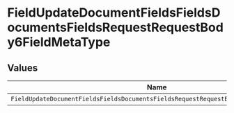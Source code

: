 # FieldUpdateDocumentFieldsFieldsDocumentsFieldsRequestRequestBody6FieldMetaType


## Values

| Name                                                                                 | Value                                                                                |
| ------------------------------------------------------------------------------------ | ------------------------------------------------------------------------------------ |
| `FieldUpdateDocumentFieldsFieldsDocumentsFieldsRequestRequestBody6FieldMetaTypeDate` | date                                                                                 |